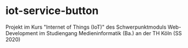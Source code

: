 # iot-service-button
Projekt im Kurs "Internet of Things (IoT)" des Schwerpunktmoduls Web-Development im Studiengang Medieninformatik (Ba.) an der TH Köln (SS 2020)
